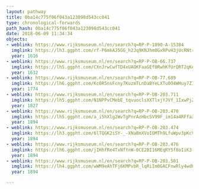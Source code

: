 ```yaml
---
layout: pathway
title: 0ba14c775f06f043a123098d543cc041
type: chronological-forwards
path_hash: 0ba14c775f06f043a123098d543cc041
date: 2018-06-09 11:34:34
objects:
- weblink: https://www.rijksmuseum.nl/en/search?q=RP-P-1890-A-15384
  imglink: https://lh3.ggpht.com/rf-P6mkAJ5GG_h2Jq9KNJhm0GxRPvH3jUcRNtrNjUTn0JUyTa6VqdwVRqzEGGfKLiHxpFtWE32AEHFhegcKvMwVvtA=s200
  year: 1616
- weblink: https://www.rijksmuseum.nl/en/search?q=RP-P-OB-66.737
  imglink: https://lh5.ggpht.com/CXnJrwCwfTD4xUAOKFaaGEf0RwhKfUrQRT2qKeTPk4AO478AITteEIM2npLBDp6FGH7R_EKkdFecQfwJzb5XqR8M6O24=s200
  year: 1632
- weblink: https://www.rijksmuseum.nl/en/search?q=RP-P-OB-77.689
  imglink: https://lh6.ggpht.com/Kc0R5nsFcny7KuzmTLnDaBYeLXTu0O4WHuy7ZI90qh_3Il3wvUY30jMKd6eDGue-SN4urt9_fSTVSDd3gHuA6_mCZzDY=s200
  year: 1774
- weblink: https://www.rijksmuseum.nl/en/search?q=RP-P-OB-203.711
  imglink: https://lh5.ggpht.com/N1NPPvCMebE_tqvuoclsXXTlxjYJVf_1IxwPjZeRjS4GyHvFBl3KAszjMdJrCE7YjPKyLwS8Zi3soEQ4HVZbWKO-nXM=s200
  year: 1827
- weblink: https://www.rijksmuseum.nl/en/search?q=RP-P-OB-203.470
  imglink: https://lh5.ggpht.com/a_i5hXlg2WvTgPnrAzHbcSV99F_im14a4RFfazTVWfzkU01Fi53InPJSVd-wRUPZiwhJX23Ah817XsFW0rmG5-wR5PC5=s200
  year: 1894
- weblink: https://www.rijksmuseum.nl/en/search?q=RP-P-OB-203.474
  imglink: https://lh3.ggpht.com/6lTQGK2iSY-_-XNaBmXVoIOMTh9LfuWpv3pKcV-UGZAbyyhzD3fcCYM4JR_TTgtDTKSOR8ZFHLf5uO5EA2Uy1X4cdwM=s200
  year: 1894
- weblink: https://www.rijksmuseum.nl/en/search?q=RP-P-OB-203.476
  imglink: https://lh6.ggpht.com/jIHhfRe4TxNfYnW-0CE2BI16MEqRY5f8oIiK3-5esT67QO_rPxgF5o3dxepy54Nfc5sLG6PPcXGkmnejNmklJcZ-qg=s200
  year: 1894
- weblink: https://www.rijksmuseum.nl/en/search?q=RP-P-OB-203.501
  imglink: https://lh4.ggpht.com/wWM9eAhTFj6KMPvbR_lqRiIm0GACFnwRly4wdH1CpxlV2dJbI0CBL20TWLt29FqnHJ34PHJMSFIaJ8u81ZewO-sFQtM=s200
  year: 1894

---
```

